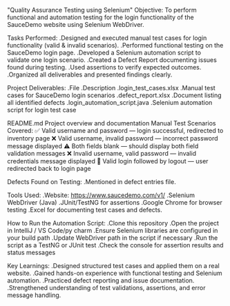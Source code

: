 "Quality Assurance  Testing using Selenium"
 Objective:
To perform functional and automation testing for the login functionality of the SauceDemo website using Selenium WebDriver.


 Tasks Performed:
.Designed and executed manual test cases for login functionality (valid & invalid scenarios).
.Performed functional testing on the SauceDemo login page.
.Developed a Selenium automation script to validate one login scenario.
.Created a Defect Report documenting issues found during testing.
.Used assertions to verify expected outcomes.
.Organized all deliverables and presented findings clearly.


Project Deliverables:
.File 
.Description
.login_test_cases.xlsx
.Manual test cases for SauceDemo login scenarios
.defect_report.xlsx
.Document listing all identified defects
.login_automation_script.java
.Selenium automation script for login test case


README.md Project overview and documentation  Manual Test Scenarios Covered:
✅ Valid username and password — login successful, redirected to inventory page
❌ Valid username, invalid password — incorrect password message displayed
⚠️ Both fields blank — should display both field validation messages
❌ Invalid username, valid password — invalid credentials message displayed
🔁 Valid login followed by logout — user redirected back to login page


 Defects Found on Testing:
  .Mentioned in defect entries file.


 Tools Used:
.Website: https://www.saucedemo.com/v1/
.Selenium WebDriver (Java)
.JUnit/TestNG for assertions
.Google Chrome for browser testing
.Excel for documenting test cases and defects.

 How to Run the Automation Script:
.Clone this repository
.Open the project in  IntelliJ / VS Code/py charm
.Ensure Selenium libraries are configured in your build path
.Update WebDriver path in the script if necessary
.Run the script as a TestNG or JUnit test
.Check the console for assertion results and status messages


 Key Learnings:
.Designed structured test cases and applied them on a real website.
.Gained hands-on experience with functional testing and Selenium automation.
.Practiced defect reporting and issue documentation.
.Strengthened understanding of test validations, assertions, and error message handling.
